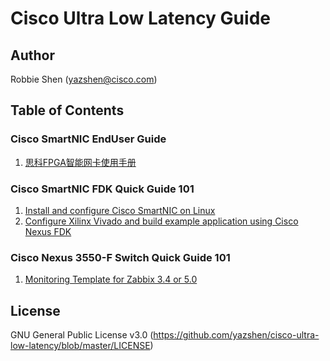 # Cisco Ultra Low Latency Guide

## Author
Robbie Shen (yazshen@cisco.com)

## Table of Contents
### Cisco SmartNIC EndUser Guide
1. [思科FPGA智能网卡使用手册](https://github.com/yazshen/cisco-ultra-low-latency/blob/main/思科FPGA智能网卡使用手册.md)

### Cisco SmartNIC FDK Quick Guide 101
1. [Install and configure Cisco SmartNIC on Linux](https://github.com/yazshen/cisco-ultra-low-latency/blob/main/ciscosmartnic-101-01-install-driver.md)
2. [Configure Xilinx Vivado and build example application using Cisco Nexus FDK](https://github.com/yazshen/cisco-ultra-low-latency/blob/main/ciscosmartnic-101-02-configure-fdk.md)

### Cisco Nexus 3550-F Switch Quick Guide 101
1. [Monitoring Template for Zabbix 3.4 or 5.0](https://github.com/yazshen/cisco-ultra-low-latency/blob/main/zabbix/zbx_3.4-5.0_templates_Cisco_Nexus3550-F_v1.0_20220917.xml)

## License
GNU General Public License v3.0
(https://github.com/yazshen/cisco-ultra-low-latency/blob/master/LICENSE)
